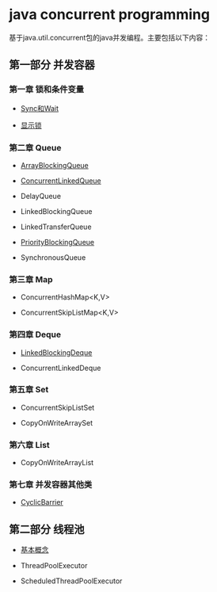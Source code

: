 # java concurrent programming

基于java.util.concurrent包的java并发编程。主要包括以下内容：

## 第一部分 并发容器

### 第一章 锁和条件变量

* [Sync和Wait](./LockAndSync/synchronizedAndWait.md)

* [显示锁](./LockAndSync/ReentrantLockAndCondition.md)

### 第二章 Queue

* [ArrayBlockingQueue](./IQueue/ArrayBlockingQueue.md)

* [ConcurrentLinkedQueue]()

* DelayQueue

* LinkedBlockingQueue

* LinkedTransferQueue

* [PriorityBlockingQueue](./IQueue/PriorityBlockingQueue.md)

* SynchronousQueue

### 第三章 Map

* ConcurrentHashMap<K,V>

* ConcurrentSkipListMap<K,V> 

### 第四章 Deque

* [LinkedBlockingDeque](./IDeque/LinkedBlockingDeque.md)

* ConcurrentLinkedDeque

### 第五章 Set

* ConcurrentSkipListSet

* CopyOnWriteArraySet

### 第六章 List

* CopyOnWriteArrayList

### 第七章 并发容器其他类

* [CyclicBarrier](./OtherIC/CyclicBarrier.md)

## 第二部分 线程池

* [基本概念](./ThreadPool/ThreadPool-Intro.md)

* ThreadPoolExecutor

* ScheduledThreadPoolExecutor
